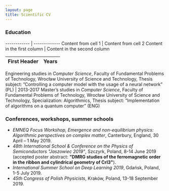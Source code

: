 ```yaml
---
layout: page
title: Scientific CV
---
```


### Education

------------ | -------------
Content from cell 1 | Content from cell 2
Content in the first column | Content in the second column




First Header | Years
------------ | -------------
Engineering studies in *Computer Science*, Faculty of Fundamental Problems of Technology,
Wrocław University of Science and Technology,
Thesis subject: ”Controlling a computer model with the usage of a neural network” (PL) | 2013-2017
Master’s studies in *Computer Science*, Faculty of Fundamental Problems of Technology,
Wrocław University of Science and Technology, Specialization: Algorithmics,
Thesis subject: ”Implementation of algorithms on a quantum
computer” (ENG)

### Conferences, workshops, summer schools

- *EMNEQ Focus Workshop, Emergence and non-equilibrium physics: Algorithmic perspectives on complex matter*, Canterbury, England, 30 April – 1 May 2019.
- *48th International School & Conference on the Physics of Semiconductors
"Jaszowiec 2019"*, Szczyrk, Poland, 8-14 June 2019 (accepted poster abstract: **"DMRG studies of the ferromagnetic order in the ribbon and cylindrical geometry of CrI3"**).
- *International Summer School on Deep Learning 2019*, Gdańsk, Poland, 1-5 July 2019.
- *45th Congress of Polish Physicists*, Kraków, Poland, 13-18 September 2019.
